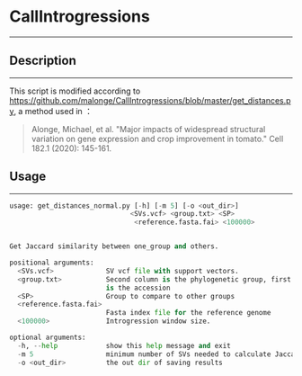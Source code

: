# **CallIntrogressions**

---

## **Description**

---

This script is modified according to https://github.com/malonge/CallIntrogressions/blob/master/get_distances.py, a method used in ：

> Alonge, Michael, et al. "Major impacts of widespread structural variation on gene expression and crop improvement in tomato." Cell 182.1 (2020): 145-161.

## **Usage**

---

```python
usage: get_distances_normal.py [-h] [-m 5] [-o <out_dir>]
                              <SVs.vcf> <group.txt> <SP>
                               <reference.fasta.fai> <100000>


Get Jaccard similarity between one_group and others.

positional arguments:
  <SVs.vcf>             SV vcf file with support vectors.
  <group.txt>           Second column is the phylogenetic group, first column
                        is the accession
  <SP>                  Group to compare to other groups
  <reference.fasta.fai>
                        Fasta index file for the reference genome
  <100000>              Introgression window size.

optional arguments:
  -h, --help            show this help message and exit
  -m 5                  minimum number of SVs needed to calculate Jaccard
  -o <out_dir>          the out dir of saving results

```
